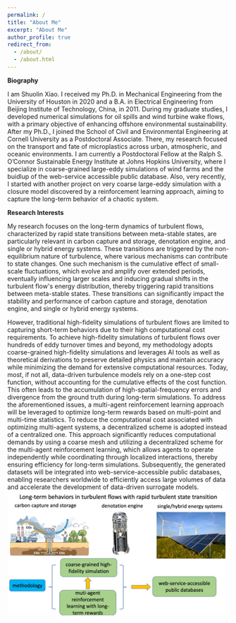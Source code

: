 ```yaml
---
permalink: /
title: "About Me"
excerpt: "About Me"
author_profile: true
redirect_from:
  - /about/
  - /about.html
---
```


__Biography__

I am Shuolin Xiao. I received my Ph.D. in Mechanical Engineering from the University of Houston in 2020 and a B.A. in Electrical Engineering from Beijing Institute of Technology, China, in 2011. During my graduate studies, I developed numerical simulations for oil spills and wind turbine wake flows, with a primary objective of enhancing offshore environmental sustainability. After my Ph.D., I joined the School of Civil and Environmental Engineering at Cornell University as a Postdoctoral Associate. There, my research focused on the transport and fate of microplastics across urban, atmospheric, and oceanic environments. I am currently a Postdoctoral Fellow at the Ralph S. O’Connor Sustainable Energy Institute at Johns Hopkins University, where I specialize in coarse-grained large-eddy simulations of wind farms and the buidlup of the web-service accessible public database. Also, very recently, I started with another project on very coarse large-eddy simulation with a closure model discovered by a reinforcement learning approach, aiming to capture the long-term behavior of a chaotic system.

__Research Interests__

My research focuses on the long-term dynamics of turbulent flows, characterized by rapid state transitions between meta-stable states, are particularly relevant in carbon capture and storage, denotation engine, and single or hybrid energy systems. These transitions are triggered by the non-equilibrium nature of turbulence, where various mechanisms can contribute to state changes. One such mechanism is the cumulative effect of small-scale fluctuations, which evolve and amplify over extended periods, eventually influencing larger scales and inducing gradual shifts in the turbulent flow's energy distribution, thereby triggering rapid transitions between meta-stable states. These transitions can significantly impact the stability and performance of carbon capture and storage, denotation engine, and single or hybrid energy systems.

However, traditional high-fidelity simulations of turbulent flows are limited to capturing short-term behaviors due to their high computational cost requirements. To achieve high-fidelity simulations of turbulent flows over hundreds of eddy turnover times and beyond, my methodology adopts coarse-grained high-fidelity simulations and leverages AI tools as well as theoretical derivations to preserve detailed physics and maintain accuracy while minimizing the demand for extensive computational resources. Today, most, if not all, data-driven turbulence models rely on a one-step cost function, without accounting for the cumulative effects of the cost function. This often leads to the accumulation of high-spatial-frequency errors and divergence from the ground truth during long-term simulations. To address the aforementioned issues, a multi-agent reinforcement learning approach will be leveraged to optimize long-term rewards based on multi-point and multi-time statistics. To reduce the computational cost associated with optimizing multi-agent systems, a decentralized scheme is adopted instead of a centralized one. This approach significantly reduces computational demands by using a coarse mesh and utilizing a decentralized scheme for the multi-agent reinforcement learning, which allows agents to operate independently while coordinating through localized interactions, thereby ensuring efficiency for long-term simulations. Subsequently, the generated datasets will be integrated into web-service-accessible public databases, enabling researchers worldwide to efficiently access large volumes of data and accelerate the development of data-driven surrogate models.
![test](./images/Application_graphical_abstract.jpg)

